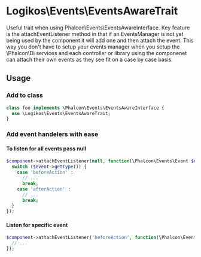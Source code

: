 # Logikos\Events\EventsAwareTrait
Useful trait when using Phalcon\Events\EventsAwareInterface.
Key feature is the attachEventListener method in that if an EventsManager is not yet being used by the component it will add one and then attach the event.  This way you don't have to setup your events manager when you setup the \Phalcon\Di services and each controller or library using the componenet can attach their own events as they see fit on a case by case basis.

## Usage

### Add to class
```php
class foo implements \Phalcon\Events\EventsAwareInterface {
  use \Logikos\Events\EventsAwareTrait;
}
```

### Add event handelers with ease
#### To listen for all events pass null
```php
$component->attachEventListener(null, function(\Phalcon\Events\Event $event, $component, $data=null) {
  switch ($event->getType()) {
    case 'beforeAction' :
      // ...
      break;
    case 'afterAction' :
      // ...
      break;
  }
});
```

#### Listen for specific event
```php
$component->attachEventListener('beforeAction', function(\Phalcon\Events\Event $event, $component, $data=null) {
  // ...
});
```
